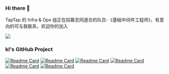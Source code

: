 ### Hi there 👋
TapTap 的 Infra & Ops 组正在招募志同道合的队员-《基础中间件工程师》，有意向的可与我联系，欢迎你的加入
<!--
**klboke/klboke** is a ✨ _special_ ✨ repository because its `README.md` (this file) appears on your GitHub profile.

Here are some ideas to get you started:

- 🔭 I’m currently working on ...
- 🌱 I’m currently learning ...
- 👯 I’m looking to collaborate on ...
- 🤔 I’m looking for help with ...
- 💬 Ask me about ...
- 📫 How to reach me: ...
- 😄 Pronouns: ...
- ⚡ Fun fact: ...
-->
![](https://github-readme-stats.vercel.app/api?username=klboke&count_private=true&show_icons=true)
### kl's GitHub Project
[![Readme Card](https://github-readme-stats.vercel.app/api/pin/?username=kekingcn&repo=kkFileView)](https://github.com/kekingcn/kkFileView)
[![Readme Card](https://github-readme-stats.vercel.app/api/pin/?username=kekingcn&repo=kkbinlog)](https://github.com/kekingcn/kkbinlog)
[![Readme Card](https://github-readme-stats.vercel.app/api/pin/?username=kekingcn&repo=quarkus-dubbo-rpc)](https://github.com/kekingcn/quarkus-dubbo-rpc)
[![Readme Card](https://github-readme-stats.vercel.app/api/pin/?username=kekingcn&repo=quarkus-nacos-config)](https://github.com/kekingcn/quarkus-nacos-config)
[![Readme Card](https://github-readme-stats.vercel.app/api/pin/?username=kekingcn&repo=quarkus-apollo-config)](https://github.com/kekingcn/quarkus-apollo-config)
[![Readme Card](https://github-readme-stats.vercel.app/api/pin/?username=kekingcn&repo=quarkus-redis-klock)](https://github.com/kekingcn/quarkus-redis-klock)
